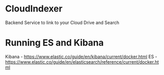# CloudIndexer
Backend Service to link to your Cloud Drive and Search 


# Running ES and Kibana
Kibana - https://www.elastic.co/guide/en/kibana/current/docker.html
ES - https://www.elastic.co/guide/en/elasticsearch/reference/current/docker.html
